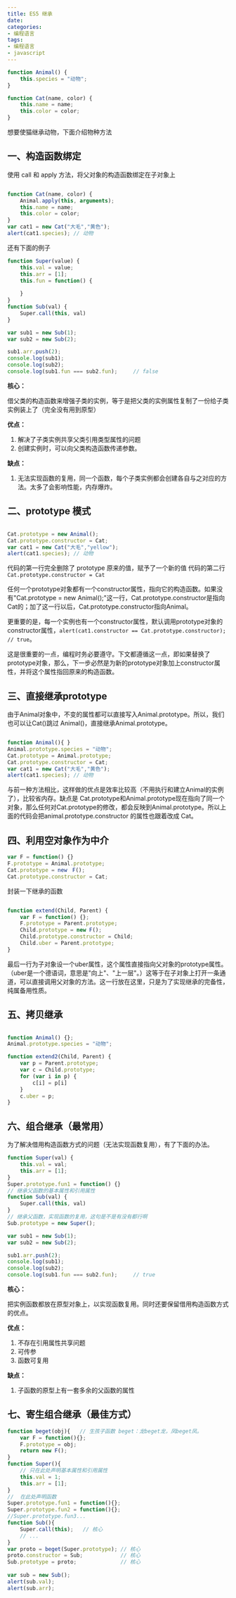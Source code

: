 ```yaml
---
title: ES5 继承
date: 
categories:
- 编程语言
tags:
- 编程语言
- javascript
---
```


```javascript
function Animal() {
    this.species = "动物";
}

function Cat(name, color) {
    this.name = name;
    this.color = color;
}
```

想要使猫继承动物，下面介绍物种方法

## 一、构造函数绑定

使用 call 和 apply 方法，将父对象的构造函数绑定在子对象上

```javascript

function Cat(name, color) {
    Animal.apply(this, arguments);
    this.name = name;
    this.color = color;
}
var cat1 = new Cat("大毛","黄色");
alert(cat1.species); // 动物

```
还有下面的例子
```javascript
function Super(value) {
    this.val = value;
    this.arr = [1];
    this.fun = function() {
        
    }
}
function Sub(val) {
    Super.call(this, val)
}

var sub1 = new Sub(1);
var sub2 = new Sub(2);

sub1.arr.push(2);
console.log(sub1);
console.log(sub2);
console.log(sub1.fun === sub2.fun);		// false
```

**核心：**

借父类的构造函数来增强子类的实例，等于是把父类的实例属性复制了一份给子类实例装上了（完全没有用到原型）

**优点：**

1. 解决了子类实例共享父类引用类型属性的问题
2. 创建实例时，可以向父类构造函数传递参数。

**缺点：**

1. 无法实现函数的复用，同一个函数，每个子类实例都会创建各自与之对应的方法。太多了会影响性能，内存爆炸。

## 二、prototype 模式

```javascript

Cat.prototype = new Animal();
Cat.prototype.constructor = Cat;
var cat1 = new Cat("大毛","yellow");
alert(cat1.species); // 动物

```

代码的第一行完全删除了 prototype 原来的值，赋予了一个新的值
代码的第二行 `Cat.prototype.constructor = Cat`

任何一个prototype对象都有一个constructor属性，指向它的构造函数。如果没有"Cat.prototype = new Animal();"这一行，Cat.prototype.constructor是指向Cat的；加了这一行以后，Cat.prototype.constructor指向Animal。

更重要的是，每一个实例也有一个constructor属性，默认调用prototype对象的constructor属性，`alert(cat1.constructor == Cat.prototype.constructor); // true`。

这是很重要的一点，编程时务必要遵守。下文都遵循这一点，即如果替换了prototype对象，那么，下一步必然是为新的prototype对象加上constructor属性，并将这个属性指回原来的构造函数。

## 三、直接继承prototype

由于Animal对象中，不变的属性都可以直接写入Animal.prototype。所以，我们也可以让Cat()跳过 Animal()，直接继承Animal.prototype。

```javascript

function Animal(){ }
Animal.prototype.species = "动物";
Cat.prototype = Animal.prototype;
Cat.prototype.constructor = Cat;
var cat1 = new Cat("大毛","黄色");
alert(cat1.species); // 动物

```

与前一种方法相比，这样做的优点是效率比较高（不用执行和建立Animal的实例了），比较省内存。缺点是 Cat.prototype和Animal.prototype现在指向了同一个对象，那么任何对Cat.prototype的修改，都会反映到Animal.prototype。所以上面的代码会把animal.prototype.constructor 的属性也跟着改成 Cat。

## 四、利用空对象作为中介

```javascript
var F = function() {}
F.prototype = Animal.prototype;
Cat.prototype = new　F();
Cat.prototype.constructor = Cat;

```

封装一下继承的函数

```javascript

function extend(Child, Parent) {
    var F = function() {};
    F.prototype = Parent.prototype;
    Child.prototype = new F();
    Child.prototype.constructor = Child;
    Child.uber = Parent.prototype;
}
```

最后一行为子对象设一个uber属性，这个属性直接指向父对象的prototype属性。（uber是一个德语词，意思是"向上"、"上一层"。）这等于在子对象上打开一条通道，可以直接调用父对象的方法。这一行放在这里，只是为了实现继承的完备性，纯属备用性质。

## 五、拷贝继承

```javascript

function Animal() {};
Animal.prototype.species = "动物";

function extend2(Child, Parent) {
    var p = Parent.prototype;
    var c = Child.prototype;
    for (var i in p) {
        c[i] = p[i]
    }
    c.uber = p;
}
```

## 六、组合继承（最常用）

为了解决借用构造函数方式的问题（无法实现函数复用），有了下面的办法。

```javascript
function Super(val) {
    this.val = val;
    this.arr = [1];
}
Super.prototype.fun1 = function() {}
// 继承父函数的基本属性和引用属性
function Sub(val) {
    Super.call(this, val)
}
// 继承父函数，实现函数的复用，这句是不是有没有都行啊
Sub.prototype = new Super();

var sub1 = new Sub(1);
var sub2 = new Sub(2);

sub1.arr.push(2);
console.log(sub1);
console.log(sub2);
console.log(sub1.fun === sub2.fun);		// true
```

**核心：**

把实例函数都放在原型对象上，以实现函数复用。同时还要保留借用构造函数方式的优点。

**优点：**

1. 不存在引用属性共享问题
2. 可传参
3. 函数可复用

**缺点：**

1. 子函数的原型上有一套多余的父函数的属性



## 七、寄生组合继承（最佳方式）

```javascript
function beget(obj){   // 生孩子函数 beget：龙beget龙，凤beget凤。
    var F = function(){};
    F.prototype = obj;
    return new F();
}
function Super(){
    // 只在此处声明基本属性和引用属性
    this.val = 1;
    this.arr = [1];
}
//  在此处声明函数
Super.prototype.fun1 = function(){};
Super.prototype.fun2 = function(){};
//Super.prototype.fun3...
function Sub(){
    Super.call(this);   // 核心
    // ...
}
var proto = beget(Super.prototype); // 核心
proto.constructor = Sub;            // 核心
Sub.prototype = proto;              // 核心
 
var sub = new Sub();
alert(sub.val);
alert(sub.arr);
```